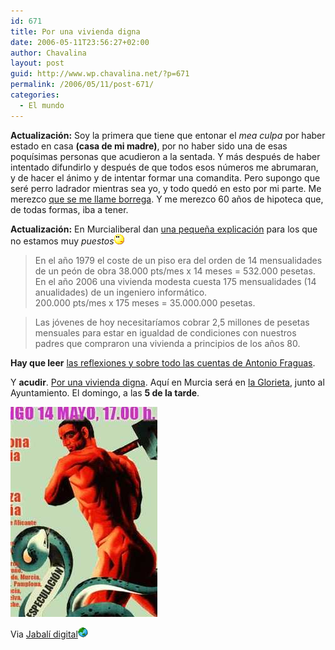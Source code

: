 ```yaml
---
id: 671
title: Por una vivienda digna
date: 2006-05-11T23:56:27+02:00
author: Chavalina
layout: post
guid: http://www.wp.chavalina.net/?p=671
permalink: /2006/05/11/post-671/
categories:
  - El mundo
---
```

**Actualización:** Soy la primera que tiene que entonar el _mea culpa_ por haber estado en casa **(casa de mi madre)**, por no haber sido una de esas poquísimas personas que acudieron a la sentada. Y más después de haber intentado difundirlo y después de que todos esos números me abrumaran, y de hacer el ánimo y de intentar formar una comandita. Pero supongo que seré perro ladrador mientras sea yo, y todo quedó en esto por mi parte. Me merezco <a href="http://www.cortell.net/2006/05/15/carta-de-un-joven-a-otro-borregos/" target="_blank">que se me llame borrega</a>. Y me merezco 60 años de hipoteca que, de todas formas, iba a tener. 

**Actualización:** En Murcialiberal dan <a href="http://murcialiberal.blogia.com/2006/051201-sentada.php" target="_blank">una pequeña explicación</a> para los que no estamos muy _puestos_![emo](/imagenes/emoticonos/pensativo.gif) 

> En el año 1979 el coste de un piso era del orden de 14 mensualidades de un peón de obra 38.000 pts/mes x 14 meses = 532.000 pesetas.  
> En el año 2006 una vivienda modesta cuesta 175 mensualidades (14 anualidades) de un ingeniero informático.  
> 200.000 pts/mes x 175 meses = 35.000.000 pesetas.



> Las jóvenes de hoy necesitaríamos cobrar 2,5 millones de pesetas mensuales para estar en igualdad de condiciones con nuestros padres que compraron una vivienda a principios de los años 80.

**Hay que leer** <a href="http://lafragua.blogspot.com/2006/05/pincha-en-la-imagen-o-aqu.html" target="_blank">las reflexiones y sobre todo las cuentas de Antonio Fraguas</a>. 

Y **acudir**. <a href="http://www.escolar.net/wiki/index.php/Sentada_por_una_vivienda_digna" target="_blank">Por una vivienda digna</a>. Aquí en Murcia será en <a href="http://callejero.lanetro.com/apps/lanetro/mapas.asp?pais=es&#038;idvia=459&#038;num=2&#038;muni=Murcia&#038;mapa=geo1es4%2Dmurcia&#038;prov=Murcia" target="_blank">la Glorieta</a>, junto al Ayuntamiento. El domingo, a las **5 de la tarde**.

<p class="imgcentro">
  <img src="/imagenes/fotos/viviendadigna.jpg" alt="Domingo, 14 de mayo a las 17.00, acude, por una vivienda digna" />
</p>

Via <a href="http://diariodeunjabali.com/archivos/categorias/actualidad/por_una_vivienda_digna.html" target="_blank">Jabalí digital</a>![mundo](/imagenes/emoticonos/mundo.gif)
